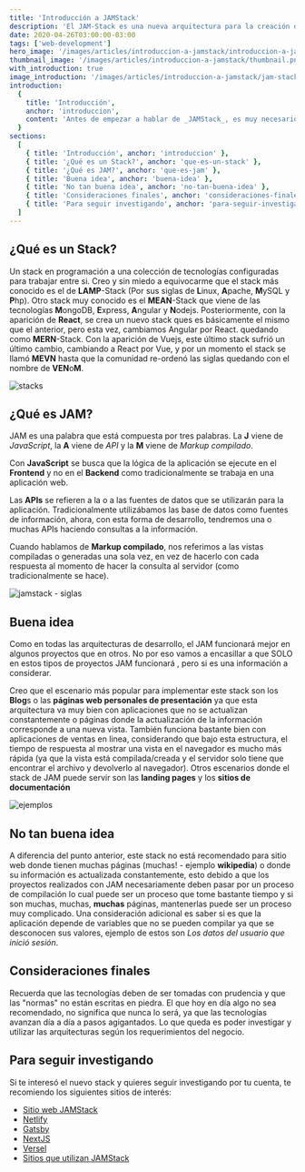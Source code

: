 ```yaml
---
title: 'Introducción a JAMStack'
description: 'El JAM-Stack es una nueva arquitectura para la creación de aplicaciones web, la cual busca poder hacer proyectos mucho mas rápidos, con alta seguridad y que puedan escalar de una manera muy sencilla. JAM son las siglas de JavaScript, APIs y Markup y su principal características es que la lógica de la aplicación se encuentra en el cliente y no en el servidor.'
date: 2020-04-26T03:00:00-03:00
tags: ['web-development']
hero_image: '/images/articles/introduccion-a-jamstack/introduccion-a-jamstack.png'
thumbnail_image: '/images/articles/introduccion-a-jamstack/thumbnail.png'
with_introduction: true
image_introduction: '/images/articles/introduccion-a-jamstack/jam-stack.jpg'
introduction:
  {
    title: 'Introducción',
    anchor: 'introduccion',
    content: 'Antes de empezar a hablar de _JAMStack_, es muy necesario desglosar un poco la palabra en dos: **JAM** y **Stack** y así explicarlas por separado',
  }
sections:
  [
    { title: 'Introducción', anchor: 'introduccion' },
    { title: '¿Qué es un Stack?', anchor: 'que-es-un-stack' },
    { title: '¿Qué es JAM?', anchor: 'que-es-jam' },
    { title: 'Buena idea', anchor: 'buena-idea' },
    { title: 'No tan buena idea', anchor: 'no-tan-buena-idea' },
    { title: 'Consideraciones finales', anchor: 'consideraciones-finales' },
    { title: 'Para seguir investigando', anchor: 'para-seguir-investigando' },
  ]
---
```


<h2 id="que-es-un-stack">¿Qué es un Stack?</h2>

Un stack en programación a una colección de tecnologías configuradas para trabajar entre si. Creo y sin miedo a equivocarme que el stack más conocido es el de **LAMP**-Stack (Por sus siglas de **L**inux, **A**pache, **M**ySQL y **P**hp). Otro stack muy conocido es el **MEAN**-Stack que viene de las tecnologías **M**ongoDB, **E**xpress, **A**ngular y **N**odejs. Posteriormente, con la aparición de **React**, se crea un nuevo stack ques es básicamente el mismo que el anterior, pero esta vez, cambiamos Angular por React. quedando como **MERN**-Stack. Con la aparición de Vuejs, este último stack sufrió un último cambio, cambiando a React por Vue, y por un momento el stack se llamó **MEVN** hasta que la comunidad re-ordenó las siglas quedando con el nombre de **VEN**o**M**.

![stacks](/images/articles/introduccion-a-jamstack/stacks.png)

<h2 id="que-es-jam">¿Qué es JAM?</h2>

JAM es una palabra que está compuesta por tres palabras. La **J** viene de _JavaScript_, la **A** viene de _API_ y la **M** viene de _Markup compilado_.

Con **JavaScript** se busca que la lógica de la aplicación se ejecute en el **Frontend** y no en el **Backend** como tradicionalmente se trabaja en una aplicación web.

Las **APIs** se refieren a la o a las fuentes de datos que se utilizarán para la aplicación. Tradicionalmente utilizábamos las base de datos como fuentes de información, ahora, con esta forma de desarrollo, tendremos una o muchas APIs haciendo consultas a la información.

Cuando hablamos de **Markup compilado**, nos referimos a las vistas compiladas o generadas una sola vez, en vez de hacerlo con cada respuesta al momento de hacer la consulta al servidor (como tradicionalmente se hace).

![jamstack - siglas](/images/articles/introduccion-a-jamstack/jam.png)

<h2 id="buena-idea">Buena idea</h2>

Como en todas las arquitecturas de desarrollo, el JAM funcionará mejor en algunos proyectos que en otros. No por eso vamos a encasillar a que SOLO en estos tipos de proyectos JAM funcionará , pero si es una información a considerar.

Creo que el escenario más popular para implementar este stack son los **Blog**s o las **páginas web personales de presentación** ya que esta arquitectura va muy bien con aplicaciones que no se actualizan constantemente o páginas donde la actualización de la información corresponde a una nueva vista. También funciona bastante bien con aplicaciones de
ventas en linea, considerando que bajo esta estructura, el tiempo de respuesta al mostrar una vista en el navegador es mucho más rápida (ya que la vista está compilada/creada y el servidor solo tiene que encontrar el archivo y devolverlo al navegador). Otros escenarios donde el stack de JAM puede servir son las **landing pages** y los **sitios de documentación**

![ejemplos](/images/articles/introduccion-a-jamstack/paginas-de-ejemplo.png)

<h2 id="no-tan-buena-idea">No tan buena idea</h2>

A diferencia del punto anterior, este stack no está recomendado para sitio web donde tienen muchas páginas (muchas! - ejemplo **wikipedia**) o donde su información es actualizada constantemente, esto debido a que los proyectos realizados con JAM necesariamente deben pasar por un proceso de compilación lo cual puede ser un proceso que tome bastante tiempo y si son muchas, muchas, **muchas** páginas, mantenerlas puede ser un proceso muy complicado. Una consideración adicional es saber si es que la aplicación depende de variables que no se pueden compilar ya que se desconocen sus valores, ejemplo de estos son _Los datos del usuario que inició sesión_.

<h2 id="consideraciones-finales">Consideraciones finales</h2>

Recuerda que las tecnologías deben de ser tomadas con prudencia y que las "normas" no están escritas en piedra. El que hoy en día algo no sea recomendado, no significa que nunca lo será, ya que las tecnologías avanzan día a día a pasos agigantados. Lo que queda es poder investigar y utilizar las arquitecturas según los requerimientos del negocio.

<h2 id="para-seguir-investigando">Para seguir investigando</h2>

Si te interesó el nuevo stack y quieres seguir investigando por tu cuenta, te recomiendo los siguientes sitios de interés:

- [Sitio web JAMStack](https://jamstack.org/)
- [Netlify](https://www.netlify.com/)
- [Gatsby](https://www.gatsbyjs.org/)
- [NextJS](https://nextjs.org/)
- [Versel](https://vercel.com/)
- [Sitios que utilizan JAMStack](https://www.gatsbyjs.org/showcase/)
